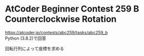 # AtCoder Beginner Contest 259 B Counterclockwise Rotation  
https://atcoder.jp/contests/abc259/tasks/abc259_b  
Python (3.8.2)で回答  

回転行列によって座標を求める
